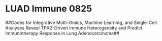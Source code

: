 # LUAD Immune 0825
##Codes for Integrative Multi-Omics, Machine Learning, and Single-Cell Analyses Reveal TPX2-Driven Immune Heterogeneity and Predict Immunotherapy Response in Lung Adenocarcinoma##

